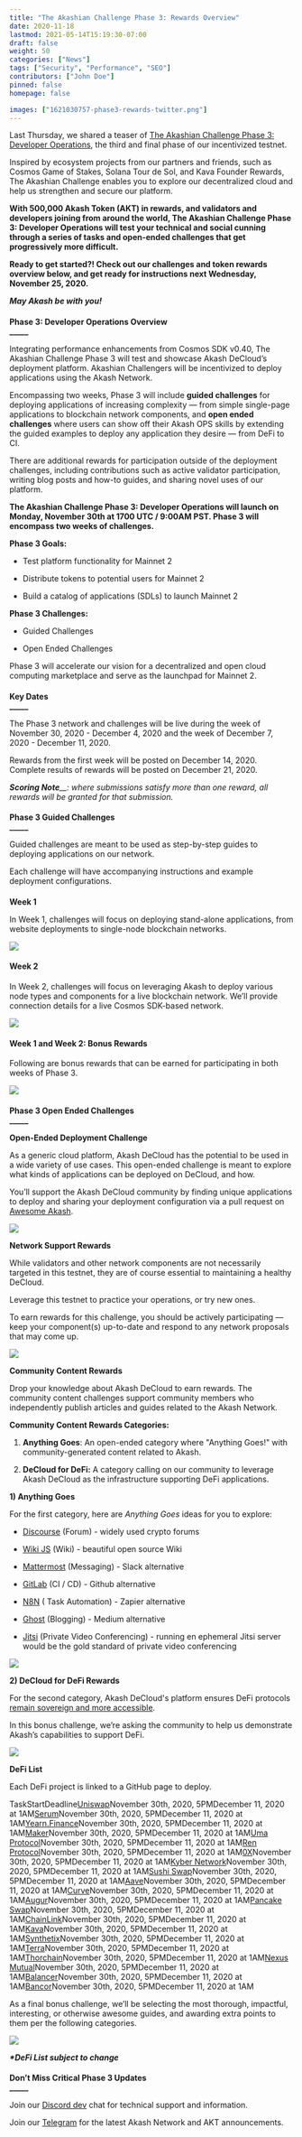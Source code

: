 ```yaml
---
title: "The Akashian Challenge Phase 3: Rewards Overview"
date: 2020-11-18
lastmod: 2021-05-14T15:19:30-07:00
draft: false
weight: 50
categories: ["News"]
tags: ["Security", "Performance", "SEO"]
contributors: ["John Doe"]
pinned: false
homepage: false

images: ["1621030757-phase3-rewards-twitter.png"]
---
```

Last Thursday, we shared a teaser of [The Akashian Challenge Phase 3: Developer Operations](https://akash.network/blog/the-akashian-challenge-phase-3-teaser/), the third and final phase of our incentivized testnet. 

Inspired by ecosystem projects from our partners and friends, such as Cosmos Game of Stakes, Solana Tour de Sol, and Kava Founder Rewards, The Akashian Challenge enables you to explore our decentralized cloud and help us strengthen and secure our platform.

**With 500,000 Akash Token (AKT) in rewards, and validators and developers joining from around the world, The Akashian Challenge Phase 3: Developer Operations will test your technical and social cunning through a series of tasks and open-ended challenges that get progressively more difficult.**  

**Ready to get started?! Check out our challenges and token rewards overview below, and get ready for instructions next Wednesday, November 25, 2020.**  
  
_**May Akash be with you!**_

####   
**Phase 3: Developer Operations Overview**  
**\_\_\_\_\_**

Integrating performance enhancements from Cosmos SDK v0.40, The Akashian Challenge Phase 3 will test and showcase Akash DeCloud’s deployment platform. Akashian Challengers will be incentivized to deploy applications using the Akash Network.

Encompassing two weeks, Phase 3 will include **guided challenges** for deploying applications of increasing complexity — from simple single-page applications to blockchain network components, and **open ended challenges** where users can show off their Akash OPS skills by extending the guided examples to deploy any application they desire — from DeFi to CI.

There are additional rewards for participation outside of the deployment challenges, including contributions such as active validator participation, writing blog posts and how-to guides, and sharing novel uses of our platform.

**The Akashian Challenge Phase 3: Developer Operations will launch on Monday, November 30th at 1700 UTC / 9:00AM PST. Phase 3 will encompass two weeks of challenges.**  

  
**Phase 3 Goals:**

*   Test platform functionality for Mainnet 2
    
*   Distribute tokens to potential users for Mainnet 2
    
*   Build a catalog of applications (SDLs) to launch Mainnet 2
    

**Phase 3 Challenges:**

*   Guided Challenges
    
*   Open Ended Challenges
    

Phase 3 will accelerate our vision for a decentralized and open cloud computing marketplace and serve as the launchpad for Mainnet 2.   

####   
**Key Dates**  
**\_\_\_\_\_**

The Phase 3 network and challenges will be live during the week of November 30, 2020 - December 4, 2020 and the week of December 7, 2020 - December 11, 2020.

Rewards from the first week will be posted on December 14, 2020. Complete results of rewards will be posted on December 21, 2020.

_**Scoring Note**__: where submissions satisfy more than one reward, all rewards will be granted for that submission._

####   
**Phase 3 Guided Challenges**  
**\_\_\_\_\_**

Guided challenges are meant to be used as step-by-step guides to deploying applications on our network.

Each challenge will have accompanying instructions and example deployment configurations.

####   
**Week 1**

In Week 1, challenges will focus on deploying stand-alone applications, from website deployments to single-node blockchain networks.

![](https://www.datocms-assets.com/45776/1620925248-screen-shot-2020-12-01-at-1-01-39-pm-1024x408.png)

#### **Week 2**

In Week 2, challenges will focus on leveraging Akash to deploy various node types and components for a live blockchain network. We’ll provide connection details for a live Cosmos SDK-based network.

![](https://www.datocms-assets.com/45776/1620925347-screen-shot-2020-12-01-at-5-57-36-pm-1024x410.png)

#### **Week 1 and Week 2: Bonus Rewards**

Following are bonus rewards that can be earned for participating in both weeks of Phase 3.

![](https://www.datocms-assets.com/45776/1620925371-screen-shot-2020-12-01-at-1-02-43-pm-1024x279.png)

####   
**Phase 3 Open Ended Challenges**  
**\_\_\_\_\_**

**Open-Ended Deployment Challenge**

As a generic cloud platform, Akash DeCloud has the potential to be used in a wide variety of use cases. This open-ended challenge is meant to explore what kinds of applications can be deployed on DeCloud, and how.

You’ll support the Akash DeCloud community by finding unique applications to deploy and sharing your deployment configuration via a pull request on [Awesome Akash](https://github.com/ovrclk/awesome-akash).  

![](https://www.datocms-assets.com/45776/1620926269-screen-shot-2020-11-17-at-9-06-26-pm-1024x162.png)

**Network Support Rewards**

While validators and other network components are not necessarily targeted in this testnet, they are of course essential to maintaining a healthy DeCloud. 

Leverage this testnet to practice your operations, or try new ones.

To earn rewards for this challenge, you should be actively participating — keep your component(s) up-to-date and respond to any network proposals that may come up.  

![](https://www.datocms-assets.com/45776/1620926278-screen-shot-2020-11-17-at-9-07-24-pm-1024x223.png)

**Community Content Rewards**

Drop your knowledge about Akash DeCloud to earn rewards. The community content challenges support community members who independently publish articles and guides related to the Akash Network. 

**Community Content Rewards Categories:**

1.  **Anything Goes**: An open-ended category where "Anything Goes!" with community-generated content related to Akash. 
    
2.  **DeCloud for DeFi:** A category calling on our community to leverage Akash DeCloud as the infrastructure supporting DeFi applications. 
    

**1) Anything Goes**

For the first category, here are _Anything Goes_ ideas for you to explore:

*   [Discourse](https://www.discourse.org) (Forum) - widely used crypto forums
    
*   [Wiki JS](https://wiki.js.org/) (Wiki) - beautiful open source Wiki
    
*   [Mattermost](https://mattermost.com/) (Messaging) - Slack alternative
    
*   [GitLab](https://about.gitlab.com/) (CI / CD) - Github alternative
    
*   [N8N](https://n8n.io/) ( Task Automation) - Zapier alternative
    
*   [Ghost](https://ghost.org/) (Blogging) - Medium alternative
    
*   [Jitsi](https://jitsi.org/) (Private Video Conferencing) - running en ephemeral Jitsi server would be the gold standard of private video conferencing
    

![](https://www.datocms-assets.com/45776/1620926289-screen-shot-2020-11-17-at-9-08-15-pm-1024x332.png)

**2) DeCloud for DeFi Rewards**

For the second category, Akash DeCloud's platform ensures DeFi protocols [remain sovereign and more accessible](https://akash.network/blog/akash-decloud-for-defi/). 

In this bonus challenge, we’re asking the community to help us demonstrate Akash’s capabilities to support DeFi.  

![](https://www.datocms-assets.com/45776/1620926297-screen-shot-2020-11-17-at-9-08-48-pm-1024x247.png)

**DeFi List**

Each DeFi project is linked to a GitHub page to deploy.  

TaskStartDeadline[Uniswap](https://github.com/Uniswap/uniswap-interface)November 30th, 2020, 5PMDecember 11, 2020 at 1AM[Serum](https://github.com/project-serum/serum-dex-ui)November 30th, 2020, 5PMDecember 11, 2020 at 1AM[Yearn.Finance](https://github.com/iearn-finance/iearn-finance)November 30th, 2020, 5PMDecember 11, 2020 at 1AM[Maker](https://github.com/makerdao/mcd-cdp-portal)November 30th, 2020, 5PMDecember 11, 2020 at 1AM[Uma Protocol](https://github.com/UMAprotocol/emp-tools)November 30th, 2020, 5PMDecember 11, 2020 at 1AM[Ren Protocol](https://github.com/renproject/bridge)November 30th, 2020, 5PMDecember 11, 2020 at 1AM[0X](https://github.com/0xProject/0x-api)November 30th, 2020, 5PMDecember 11, 2020 at 1AM[Kyber Network](https://github.com/KyberNetwork/KyberSwap)November 30th, 2020, 5PMDecember 11, 2020 at 1AM[Sushi Swap](https://github.com/KyberNetwork/KyberSwap)November 30th, 2020, 5PMDecember 11, 2020 at 1AM[Aave](https://github.com/aave/liquidation-ui)November 30th, 2020, 5PMDecember 11, 2020 at 1AM[Curve](https://github.com/curvefi/curve-ui)November 30th, 2020, 5PMDecember 11, 2020 at 1AM[Augur](https://github.com/AugurProject/augur-ui)November 30th, 2020, 5PMDecember 11, 2020 at 1AM[Pancake Swap](https://github.com/pancakeswap/pancake-swap-interface)November 30th, 2020, 5PMDecember 11, 2020 at 1AM[ChainLink](https://github.com/smartcontractkit/chainlink)November 30th, 2020, 5PMDecember 11, 2020 at 1AM[Kava](https://github.com/Kava-Labs/kava)November 30th, 2020, 5PMDecember 11, 2020 at 1AM[Synthetix](https://github.com/Synthetixio/synthetix-exchange)November 30th, 2020, 5PMDecember 11, 2020 at 1AM[Terra](https://github.com/terra-project/core)November 30th, 2020, 5PMDecember 11, 2020 at 1AM[Thorchain](https://github.com/thorchain)November 30th, 2020, 5PMDecember 11, 2020 at 1AM[Nexus Mutual](https://github.com/NexusMutual/quote-api)November 30th, 2020, 5PMDecember 11, 2020 at 1AM[Balancer](https://github.com/balancer-labs/balancer-frontend)November 30th, 2020, 5PMDecember 11, 2020 at 1AM[Bancor](https://github.com/bancorprotocol/webapp)November 30th, 2020, 5PMDecember 11, 2020 at 1AM

  
As a final bonus challenge, we’ll be selecting the most thorough, impactful, interesting, or otherwise awesome guides, and awarding extra points to them per the following categories.  

![](https://www.datocms-assets.com/45776/1620926308-screen-shot-2020-11-17-at-9-09-29-pm-1024x148.png)

_**\*DeFi List subject to change**_

####   
  
**Don’t Miss Critical Phase 3 Updates**  
**\_\_\_\_\_**

Join our [Discord dev](https://discord.akash.network/) chat for technical support and information.  

Join our [Telegram](https://t.me/AkashNW) for the latest Akash Network and AKT announcements.